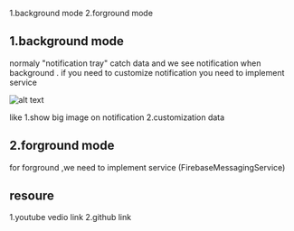 1.background mode
2.forground mode

1.background mode 
-------------------------------------------------------------------------------
normaly "notification tray" catch data and we see notification when background .
if you need to customize notification you need to  implement service

![alt text](https://encrypted-tbn0.gstatic.com/images?q=tbn:ANd9GcTSeuIbLFyaAYAZJCQdi7rnh_5PfifbHC5bFQSWMFpE_eWveK82ig)



like
    1.show big image on notification 
    2.customization data


2.forground mode
-------------------------------------------------------------------------------
for forground ,we need to implement service (FirebaseMessagingService)



resoure 
---------------------
1.youtube vedio link 
2.github link


